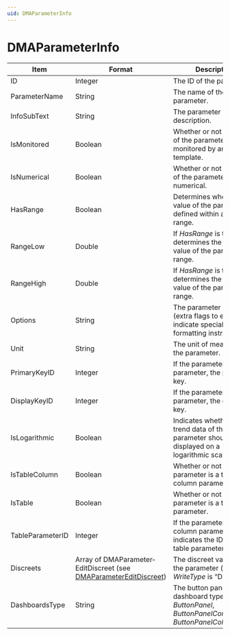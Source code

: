 ```yaml
---
uid: DMAParameterInfo
---
```


# DMAParameterInfo

| Item             | Format                                                                                           | Description                                                                                                                                                                                                             |
|------------------|--------------------------------------------------------------------------------------------------|-------------------------------------------------------------------------------------------------------------------------------------------------------------------------------------------------------------------------|
| ID               | Integer                                                                                          | The ID of the parameter.                                                                                                                                                                                                |
| ParameterName    | String                                                                                           | The name of the parameter.                                                                                                                                                                                              |
| InfoSubText      | String                                                                                           | The parameter description.                                                                                                                                                                                              |
| IsMonitored      | Boolean                                                                                          | Whether or not the value of the parameter is being monitored by an alarm template.                                                                                                                                      |
| IsNumerical      | Boolean                                                                                          | Whether or not the value of the parameter is numerical.                                                                                                                                                                 |
| HasRange         | Boolean                                                                                          | Determines whether the value of the parameter is defined within a certain range.                                                                                                                                        |
| RangeLow         | Double                                                                                           | If *HasRange* is true, this determines the lowest value of the parameter range.                                                                                                              |
| RangeHigh        | Double                                                                                           | If *HasRange* is true, this determines the highest value of the parameter range.                                                                                                             |
| Options          | String                                                                                           | The parameter options (extra flags to e.g. indicate special formatting instructions).                                                                                                                                   |
| Unit             | String                                                                                           | The unit of measure of the parameter.                                                                                                                                                                                   |
| PrimaryKeyID     | Integer                                                                                          | If the parameter is a table parameter, the primary key.                                                                                                                                                                 |
| DisplayKeyID     | Integer                                                                                          | If the parameter is a table parameter, the display key.                                                                                                                                                                 |
| IsLogarithmic    | Boolean                                                                                          | Indicates whether the trend data of this parameter should be displayed on a logarithmic scale.                                                                                                                          |
| IsTableColumn    | Boolean                                                                                          | Whether or not the parameter is a table column parameter.                                                                                                                                                               |
| IsTable          | Boolean                                                                                          | Whether or not the parameter is a table parameter.                                                                                                                                                                      |
| TableParameterID | Integer                                                                                          | If the parameter is a column parameter, this indicates the ID of the table parameter.                                                                                                                                   |
| Discreets        | Array of DMAParameter­EditDiscreet (see [DMAParameterEditDiscreet](xref:DMAParameterEditDiscreet)) | The discreet values of the parameter (only if *WriteType* is “Discreet”).                                                                                                                    |
| DashboardsType   | String                                                                                           | The button panel dashboard type: *None*, *ButtonPanel*, *ButtonPanelContainers* or *ButtonPanelCollection*. |

